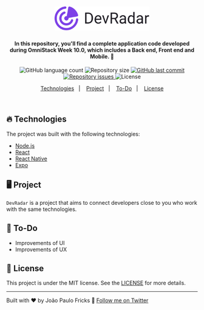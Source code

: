 <h1 align="center">
    <img alt="DevRadar" title="#delicinha" src=".github/devradar.svg" width="250px" />
</h1>

<h4 align="center">
  In this repository, you'll find a complete application code developed during OmniStack Week 10.0, which includes a Back end, Front end and Mobile. 🚀 
</h4>

<p align="center">
  <img alt="GitHub language count" src="https://img.shields.io/github/languages/count/jpcmf/DevRadar">

  <img alt="Repository size" src="https://img.shields.io/github/repo-size/jpcmf/DevRadar">
  
  <a href="https://github.com/jpcmf/DevRadar/commits/master">
    <img alt="GitHub last commit" src="https://img.shields.io/github/last-commit/jpcmf/DevRadar">
  </a>

  <a href="https://github.com/jpcmf/DevRadar/issues">
    <img alt="Repository issues" src="https://img.shields.io/github/issues/jpcmf/DevRadar">
  </a>
  
  <img alt="License" src="https://img.shields.io/badge/license-MIT-brightgreen">
</p>

<p align="center">
  <a href="#fire-techs">Technologies</a>&nbsp;&nbsp;&nbsp;|&nbsp;&nbsp;&nbsp;
  <a href="#desktop_computer-project">Project</a>&nbsp;&nbsp;&nbsp;|&nbsp;&nbsp;&nbsp;
  <a href="#octopus-to-do">To-Do</a>&nbsp;&nbsp;&nbsp;|&nbsp;&nbsp;&nbsp;
  <a href="#memo-license">License</a>
</p>

<br>

## :fire: Technologies

The project was built with the following technologies:

- [Node.js](https://nodejs.org/en/)
- [React](https://reactjs.org)
- [React Native](https://facebook.github.io/react-native/)
- [Expo](https://expo.io/)

## :desktop_computer: Project

`DevRadar` is a project that aims to connect developers close to you who work with the same technologies.

## :octopus: To-Do

- Improvements of UI
- Improvements of UX

## :memo: License

This project is under the MIT license. See the [LICENSE](LICENSE.md) for more details.

---

Built with ♥ by João Paulo Fricks :wave: [Follow me on Twitter](https://twitter.com/jpcmf80)
